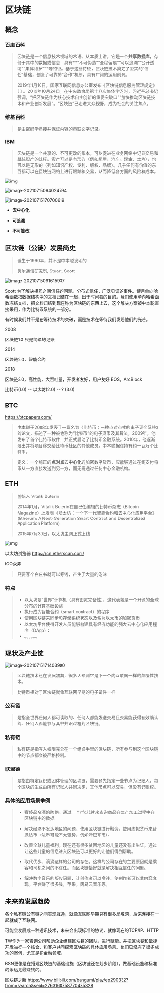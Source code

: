 # 区块链



## 概念



### 百度百科

> 区块链是一个信息技术领域的术语。从本质上讲，它是一个**共享数据库**，存储于其中的数据或信息，具有**“不可伪造”“全程留痕”“可以追溯”“公开透明”“集体维护”**等特征。基于这些特征，区块链技术奠定了坚实的“信任”基础，创造了可靠的“合作”机制，具有广阔的运用前景。
>
> 2019年1月10日，国家互联网信息办公室发布《区块链信息服务管理规定》 [1]  。2019年10月24日，在中央政治局第十八次集体学习时，习近平总书记强调，“把区块链作为核心技术自主创新的重要突破口”“加快推动区块链技术和产业创新发展”。“区块链”已走进大众视野，成为社会的关注焦点。

### 维基百科

> 是由密码学串接并保证内容的串联文字记录。

### IBM

> 区块链是一个共享的、不可更改的账本，可以促进在业务网络中记录交易和跟踪资产的过程。资产可以是有形的（例如房屋、汽车、现金、土地），也可以是无形的（列如知识产权、专利、版权、品牌）。几乎任何有价值的东西都可以在区块链网络上进行跟踪和交易，从而降低各方面的风险和成本。



![img](timestamp-server.svg)

![image-20210715094024794](image-20210715094024794.png)

![image-20210715170700619](image-20210715170700619.png)

- **去中心化**

- **可追溯** 

- **不可篡改**



## 区块链（公链）发展简史

> 诞生于1990年，并不是中本聪发明的
>
> 贝尔通信研究所, Stuart, Scott 



![image-20210715091615937](image-20210715091615937.png)

Scott 为了解决相互之间信任的问题。分布式信任，广泛见证的事件。使用单向哈希函数把数据结构中的文档归结在一起，出于时间戳的目的。我们使用单向哈希函数冻结文档，把文档归结到现在称为区块链的东西上去，这个解决方案被中本聪直接采用，作为比特币系统的一部分。

有时候我们并不是在等待技术的突破，而是技术在等待我们发现他们的光芒。



2008

区块链1.0 只是简单的记账

2014

区块链2.0，智能合约

2018

区块链3.0，高性能，大吞吐量，开发者友好，用户友好 EOS，ArcBlock

比特币(1.0) -- 以太坊(2.0)  -- ? (3.0)



## BTC

https://btcpapers.com/

>  中本聪于2008年发表了一篇名为《比特币：一种点对点式的电子现金系统》的论文，描述了一种被他称为“比特币”的电子货币及其算法。2009年，他发布了首个比特币软件，并正式启动了比特币金融系统。2010年，他逐渐淡出并将项目移交给比特币社区的其他成员。中本聪据信持有约一百万个比特币。

> 定义：一个纯正的**点对点**去**中心化**的加密数字货币，应能够通过在线支付将币从一方直接发送到另一方，而无需通过任何中心金融机构。

## ETH

> 创始人 Vitalik Buterin
>
> 2014年1月，Vitalik Buterin在自己任编辑的比特币杂志（Bitcoin Magazine）上发表《以太坊：一个下一代智能合约和去中心化应用平台》(Etherum: A Next-Generation Smart Contract and Decentralized Application Platform)
>
> 2015年7月30日，以太坊主网正式上线

![img](VGod)



以太坊浏览器 https://cn.etherscan.com/

ICO众筹

> 只要写个白皮书就可以筹钱，产生了大量的泡沫

### 特点

> * 以太坊是“世界“计算机（具有图灵完备性），这代表她是一个开源的全球分布的计算基础设施
> * 执行成为智能合约（smart contract）的程序
> * 使用区块链来同步和存储系统状态以及名为以太币的加密货币
> * 以太坊平台使得开发人员能够构建具有经济功能的强大去中心化应用程序（DApp）；
> * 。。。。。。



## 现状及产业链

![image-20210715171403990](image-20210715171403990.png)

> 区块链技术还在发展初期，很多人预测它是下一个向互联网一样的颠覆性技术。
>
> 比特币相对于区块链就像互联网早期的电子邮件一样

### 公有链

> 是指全世界任何人都可读取的、任何人都能发送交易且交易能获得有效确认的、任何人都能参与其中共识过程的区块链。

### 私有链

> 私有链是指写入权限完全在一个组织手里的区块链，所有参与到这个区块链中的节点都会被严格控制。

### 联盟链

> 是指由特定组织或团体管理的区块链，需要预先指定一些节点为记账人，每个区块的生成由所有记账人共同决定，其他节点可以交易，但没有记账权。



### 具体的应用场景举例

> - 奢侈品名酒的防伪，通过一个nfc芯片来查询商品在生产加工过程中在区块链中的数据
>
> - 解决经济不发达地区的问题，使用区块链进行融资，使用虚拟货币来替换法币（法币可能不太强势，例如津巴布韦）、
>
> - 改善全球儿童福利，现在还有很多贫困地区的儿童还没有出生证。通过让这些儿童的信息进入区块链可以更好的让他们得到帮助。
> - 取代优步、滴滴这样的公司的存在。这样的公司存在的主要原因就是乘客和司机之间的不信任。而区块链恰好就是解决相互信任的问题。
> - 解决数字音乐的版权问题，让创作者可以挣钱，使创作者可以靠内容套现。平台赚了很多钱，苹果，网易云音乐等。



## 未来的发展趋势



各个私有链公有链之间实现互通，就像互联网早期只有很多局域网，后来连接在一起就成了互联网。

可能会发展成一种通讯技术，未来会出现标准的协议，就像现在的TCP/IP、HTTP



TW作为一家咨询公司帮助企业组建区块链的团队，进行赋能。并把区块链和敏捷开发进行一个结合，和客户共同探索区块链的具体应用场景。他们已经有了很多成功的案例，尤其是在金融领域。

BSN更像是在搭建区块链的基础设施（区块链还在起步阶段），做基础设施和标准的永远是最赚钱的。



区块链之新 https://www.bilibili.com/bangumi/play/ep290332?from=search&seid=2763168758770485328



